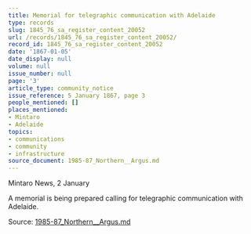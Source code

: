 ```yaml
---
title: Memorial for telegraphic communication with Adelaide
type: records
slug: 1845_76_sa_register_content_20052
url: /records/1845_76_sa_register_content_20052/
record_id: 1845_76_sa_register_content_20052
date: '1867-01-05'
date_display: null
volume: null
issue_number: null
page: '3'
article_type: community_notice
issue_reference: 5 January 1867, page 3
people_mentioned: []
places_mentioned:
- Mintaro
- Adelaide
topics:
- communications
- community
- infrastructure
source_document: 1985-87_Northern__Argus.md
---
```


Mintaro News, 2 January

A memorial is being prepared calling for telegraphic communication with Adelaide.

Source: [1985-87_Northern__Argus.md](/downloads/markdown/1985-87_Northern__Argus.md)
